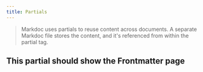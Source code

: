 ```yaml
---
title: Partials
---
```


> Markdoc uses partials to reuse content across documents. A separate Markdoc file stores the content, and it's referenced from within the partial tag.

## This partial should show the Frontmatter page

<script>
  import Frontmatter from "../advanced/frontmatter.md"
</script>

<Frontmatter/>
